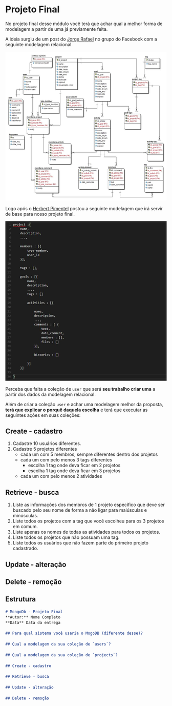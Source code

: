 # Projeto Final

No projeto final desse módulo você terá que achar qual a melhor forma de modelagem a partir de uma já previamente feita.

A ideia surgiu de um post do [Jorge Rafael](https://www.facebook.com/kurybr?fref=nf) no grupo do Facebook com a seguinte modelagem relacional.

![](./modeling/relational.jpg)

Logo após o [Herbert Pimentel](https://www.facebook.com/herbertpferreira?fref=ufi) postou a seguinte modelagem que irá servir de base para nosso projeto final.

![](./modeling/mongodb-start.jpg)

Perceba que falta a coleção de `user` que será **seu trabalho criar uma** a partir dos dados da modelagem relacional.

Além de criar a coleção `user` e achar uma modelagem melhor da proposta, **terá que explicar o porquê daquela escolha** e terá que executar as seguintes ações em suas coleções:

## Create - cadastro

1. Cadastre 10 usuários diferentes.
2. Cadastre 5 projetos diferentes
    - cada um com 5 membros, sempre diferentes dentro dos projetos
    - cada um com pelo menos 3 tags diferentes
        - escolha 1 tag onde deva ficar em 2 projetos
        - escolha 1 tag onde deva ficar em 3 projetos
    - cada um com pelo menos 2 atividades

## Retrieve - busca

1. Liste as informações dos membros de 1 projeto específico que deve ser buscado pelo seu nome de forma a não ligar para maiúsculas e minúsculas.
2. Liste todos os projetos com a tag que você escolheu para os 3 projetos em comum.
3. Liste apenas os nomes de todas as atividades para todos os projetos.
4. Liste todos os projetos que não possuam uma tag.
5. Liste todos os usuários que não fazem parte do primeiro projeto cadastrado.


## Update - alteração

## Delete - remoção


## Estrutura

```markdown
# MongoDb - Projeto Final
**Autor:** Nome Completo
**Data** Data da entrega

## Para qual sistema você usaria o MogoDB (diferente desse)?

## Qual a modelagem da sua coleção de `users`?

## Qual a modelagem da sua coleção de `projects`?

## Create - cadastro

## Retrieve - busca

## Update - alteração

## Delete - remoção

```
